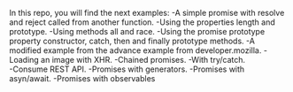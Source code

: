 In this repo, you will find the next examples:
-A simple promise with resolve and reject called from another function.
-Using the properties length and prototype.
-Using methods all and race. 
-Using the promise prototype property constructor, catch, then and finally prototype methods. 
-A modified example from the advance example from developer.mozilla. 
-Loading an image with XHR. 
-Chained promises. 
-With try/catch.  
-Consume REST API. 
-Promises with generators. 
-Promises with asyn/await. 
-Promises with observables
